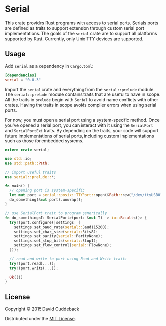 # Serial
This crate provides Rust programs with access to serial ports. Serials ports are defined as traits
to support extension through custom serial port implementations. The goals of the `serial` crate are
to support all platforms supported by Rust. Currently, only Unix TTY devices are supported.

## Usage
Add `serial` as a dependency in `Cargo.toml`:

```toml
[dependencies]
serial = "0.0.3"
```

Import the `serial` crate and everything from the `serial::prelude` module. The `serial::prelude`
module contains traits that are useful to have in scope. All the traits in `prelude` begin with
`Serial` to avoid name conflicts with other crates. Having the traits in scope avoids compiler
errors when using serial ports.

For now, you must open a serial port using a system-specific method. Once you've opened a serial
port, you can interact with it using the `SerialPort` and `SerialPortExt` traits. By depending on
the traits, your code will support future implementations of serial ports, including custom
implementations such as those for embedded systems.

```rust
extern crate serial;

use std::io;
use std::path::Path;

// import useful traits
use serial::prelude::*;

fn main() {
  // opening port is system-specific
  let mut port = serial::posix::TTYPort::open(&Path::new("/dev/ttyUSB0")).unwrap();
  do_something(&mut port).unwrap();
}

// use SerialPort trait to program generically
fn do_something<T: SerialPort>(port: &mut T) -> io::Result<()> {
  try!(port.configure(|settings| {
    settings.set_baud_rate(serial::Baud115200);
    settings.set_char_size(serial::Bits8);
    settings.set_parity(serial::ParityNone);
    settings.set_stop_bits(serial::Stop1);
    settings.set_flow_control(serial::FlowNone);
  }));

  // read and write to port using Read and Write traits
  try!(port.read(...));
  try!(port.write(...));

  Ok(())
}
```

## License
Copyright © 2015 David Cuddeback

Distributed under the [MIT License](LICENSE).
